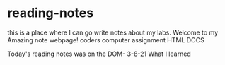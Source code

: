 # reading-notes
this is a place where I can go write notes about my labs. 
Welcome to my Amazing note webpage!
coders computer assignment
HTML DOCS


Today's reading notes was on the DOM- 3-8-21
What I learned